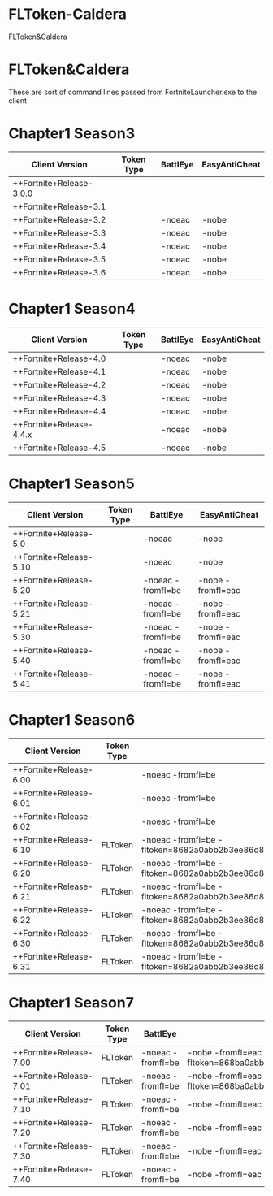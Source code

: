 # FLToken-Caldera
FLToken&amp;Caldera

# FLToken&Caldera
These are sort of command lines passed from FortniteLauncher.exe to the client

# Chapter1 Season3
| Client Version  | Token Type | BattlEye | EasyAntiCheat |
| ------------- | ------------- | ------------- | ------------- |
| ++Fortnite+Release-3.0.0 |  |  |  |
| ++Fortnite+Release-3.1 |  |  |  |
| ++Fortnite+Release-3.2 |  | -noeac | -nobe |
| ++Fortnite+Release-3.3 |  | -noeac | -nobe |
| ++Fortnite+Release-3.4 |  | -noeac | -nobe |
| ++Fortnite+Release-3.5 |  | -noeac | -nobe |
| ++Fortnite+Release-3.6 |  | -noeac | -nobe |
# Chapter1 Season4
| Client Version  | Token Type | BattlEye | EasyAntiCheat |
| ------------- | ------------- | ------------- | ------------- |
| ++Fortnite+Release-4.0 |  | -noeac | -nobe |
| ++Fortnite+Release-4.1 |  | -noeac | -nobe |
| ++Fortnite+Release-4.2 |  | -noeac | -nobe |
| ++Fortnite+Release-4.3 |  | -noeac | -nobe |
| ++Fortnite+Release-4.4 |  | -noeac | -nobe |
| ++Fortnite+Release-4.4.x |  | -noeac | -nobe |
| ++Fortnite+Release-4.5 |  | -noeac | -nobe |
# Chapter1 Season5
| Client Version  | Token Type | BattlEye | EasyAntiCheat |
| ------------- | ------------- | ------------- | ------------- |
| ++Fortnite+Release-5.0 |  | -noeac | -nobe |
| ++Fortnite+Release-5.10 |  | -noeac | -nobe |
| ++Fortnite+Release-5.20 |  | -noeac -fromfl=be | -nobe -fromfl=eac |
| ++Fortnite+Release-5.21 |  | -noeac -fromfl=be | -nobe -fromfl=eac |
| ++Fortnite+Release-5.30 |  | -noeac -fromfl=be | -nobe -fromfl=eac |
| ++Fortnite+Release-5.40 |  | -noeac -fromfl=be | -nobe -fromfl=eac |
| ++Fortnite+Release-5.41 |  | -noeac -fromfl=be | -nobe -fromfl=eac |
# Chapter1 Season6
| Client Version  | Token Type | BattlEye | EasyAntiCheat |
| ------------- | ------------- | ------------- | ------------- |
| ++Fortnite+Release-6.00 |  | -noeac -fromfl=be | -nobe -fromfl=eac |
| ++Fortnite+Release-6.01 |  | -noeac -fromfl=be | -nobe -fromfl=eac |
| ++Fortnite+Release-6.02 |  | -noeac -fromfl=be | -nobe -fromfl=eac |
| ++Fortnite+Release-6.10 | FLToken | -noeac -fromfl=be -fltoken=8682a0abb2b3ee86d8c2bc403b372f59626d0609700108131a5b5b443c4eb4beada99a99f6808883fbeaa6d1d1decec835777729 | -nobe -fromfl=eac -fltoken=8682a0abb2b3ee86d8c2bc403b372f59626d0609700108131a5b5b443c4eb4beada99a99f6808883fbeaa6d1d1decec835777729 |
| ++Fortnite+Release-6.20 | FLToken | -noeac -fromfl=be -fltoken=8682a0abb2b3ee86d8c2bc403b372f59626d0609700108131a5b5b443c4eb4beada99a99f6808883fbeaa6d1d1decec835777729 | -nobe -fromfl=eac -fltoken=858da0abb2b3ee86d8c2bc403b372f59626d0609700108131a5b5b443c4eb4beada99a99f6808883fbeaa6d1d189909b6077717810121e |
| ++Fortnite+Release-6.21 | FLToken | -noeac -fromfl=be -fltoken=8682a0abb2b3ee86d8c2bc403b372f59626d0609700108131a5b5b443c4eb4beada99a99f6808883fbeaa6d1d1decec835777729 | -nobe -fromfl=eac -fltoken=858da0abb2b3ee86d8c2bc403b372f59626d0609700108131a5b5b443c4eb4beada99a99f6808883fbeaa6d1d189909b6077717810121e |
| ++Fortnite+Release-6.22 | FLToken | -noeac -fromfl=be -fltoken=8682a0abb2b3ee86d8c2bc403b372f59626d0609700108131a5b5b443c4eb4beada99a99f6808883fbeaa6d1d1decec835777729 | -nobe -fromfl=eac -fltoken=858da0abb2b3ee86d8c2bc403b372f59626d0609700108131a5b5b443c4eb4beada99a99f6808883fbeaa6d1d189909b6077717810121e |
| ++Fortnite+Release-6.30 | FLToken | -noeac -fromfl=be -fltoken=8682a0abb2b3ee86d8c2bc403b372f59626d0609700108131a5b5b443c4eb4beada99a99f6808883fbeaa6d1d1decec835777729 | -nobe -fromfl=eac -fltoken=8483a0abb2b3ee86d8c2bc403b372f59626d0609700108131a5b5b443c4eb4beada99a99f6808883fbeaa6d1d18a929b6077257f10441e |
| ++Fortnite+Release-6.31 | FLToken | -noeac -fromfl=be -fltoken=8682a0abb2b3ee86d8c2bc403b372f59626d0609700108131a5b5b443c4eb4beada99a99f6808883fbeaa6d1d1decec835777729 | -nobe -fromfl=eac -fltoken=8483a0abb2b3ee86d8c2bc403b372f59626d0609700108131a5b5b443c4eb4beada99a99f6808883fbeaa6d1d18a929b6077257f10441e |
# Chapter1 Season7
| Client Version  | Token Type | BattlEye | EasyAntiCheat |
| ------------- | ------------- | ------------- | ------------- |
| ++Fortnite+Release-7.00 | FLToken | -noeac -fromfl=be | -nobe -fromfl=eac -fltoken=868ba0abb2b3ee86d8c2bc403b372f59626d0609700108131a5b5b443c4eb4beada99a99f6808883fbeaa6d1d189909b6077242810441e |
| ++Fortnite+Release-7.01 | FLToken | -noeac -fromfl=be | -nobe -fromfl=eac -fltoken=868ba0abb2b3ee86d8c2bc403b372f59626d0609700108131a5b5b443c4eb4beada99a99f6808883fbeaa6d1d189909b6077242810441e |
| ++Fortnite+Release-7.10 | FLToken | -noeac -fromfl=be | -nobe -fromfl=eac -fltoken= |
| ++Fortnite+Release-7.20 | FLToken | -noeac -fromfl=be | -nobe -fromfl=eac -fltoken= |
| ++Fortnite+Release-7.30 | FLToken | -noeac -fromfl=be | -nobe -fromfl=eac -fltoken=72bd8be891999da578b9643a |
| ++Fortnite+Release-7.40 | FLToken | -noeac -fromfl=be | -nobe -fromfl=eac -fltoken=1d29g022h4h5050906g9d7b6 |
